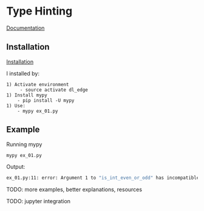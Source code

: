 # Type Hinting


[Documentation](http://mypy.readthedocs.io/en/latest/index.html)


## Installation
[Installation](http://mypy.readthedocs.io/en/latest/getting_started.html#getting-started)

I installed by:
```
1) Activate environment
     - source activate dl_edge
1) Install mypy
    - pip install -U mypy
1) Use:
    - mypy ex_01.py
```

## Example

Running mypy
```bash
mypy ex_01.py

```
Output:
```bash
ex_01.py:11: error: Argument 1 to "is_int_even_or_odd" has incompatible type "float"; expected "int"

```

TODO: more examples, better explanations, resources

TODO: jupyter integration